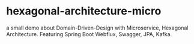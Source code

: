 # hexagonal-architecture-micro

a small demo about Domain-Driven-Design with Microservice, Hexagonal Architecture. Featuring Spring Boot Webflux, Swagger, JPA, Kafka.
